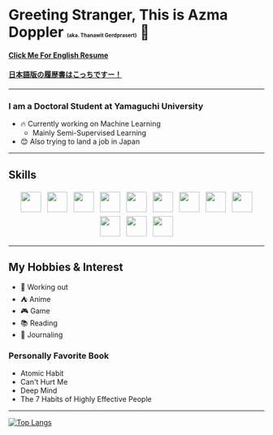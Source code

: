 
          
# Greeting Stranger, This is Azma Doppler  <span style="font-size:10;">(aka. Thanawit Gerdprasert)</span> 👋 

#### [Click Me For English Resume ](resume_thanawit_2023.pdf)
#### [日本語版の履歴書はこっちですー！](rireki_thanawit_2023.pdf)

---

### I am a Doctoral Student at Yamaguchi University
- 🔥 Currently working on Machine Learning
  - Mainly Semi-Supervised Learning
- 😊 Also trying to land a job in Japan 


---

## Skills


<p align="center">
<img src="https://cdn.jsdelivr.net/gh/devicons/devicon/icons/python/python-original-wordmark.svg"  height="40" style="vertical-align:top; margin:4px">
<img src="https://cdn.jsdelivr.net/gh/devicons/devicon/icons/jupyter/jupyter-original-wordmark.svg" height="40" style="vertical-align:top; margin:4px">
<img src="https://cdn.jsdelivr.net/gh/devicons/devicon/icons/pytorch/pytorch-original.svg" height="40" style="vertical-align:top; margin:4px">
<img src="https://cdn.jsdelivr.net/gh/devicons/devicon/icons/tensorflow/tensorflow-original.svg" height="40" style="vertical-align:top; margin:4px">
<img src="https://cdn.jsdelivr.net/gh/devicons/devicon/icons/java/java-original.svg" height="40" style="vertical-align:top; margin:4px">
<img src="https://cdn.jsdelivr.net/gh/devicons/devicon/icons/cplusplus/cplusplus-original.svg" height="40" style="vertical-align:top; margin:4px">
<img src="https://cdn.jsdelivr.net/gh/devicons/devicon/icons/csharp/csharp-original.svg" height="40" style="vertical-align:top; margin:4px">
<img src="https://cdn.jsdelivr.net/gh/devicons/devicon/icons/mongodb/mongodb-original-wordmark.svg" height="40" style="vertical-align:top; margin:4px">
<img src="https://cdn.jsdelivr.net/gh/devicons/devicon/icons/nodejs/nodejs-original.svg" height="40" style="vertical-align:top; margin:4px">
<img src="https://cdn.jsdelivr.net/gh/devicons/devicon/icons/vuejs/vuejs-original.svg" height="40" style="vertical-align:top; margin:4px">
<img src="https://cdn.jsdelivr.net/gh/devicons/devicon/icons/css3/css3-original.svg"  height="40" style="vertical-align:top; margin:4px">
<img src="https://cdn.jsdelivr.net/gh/devicons/devicon/icons/mysql/mysql-original.svg" height="40" style="vertical-align:top; margin:4px">

</p>

---

## My Hobbies & Interest
- 💪 Working out
- ⛺ Anime
- 🎮 Game
- 📚 Reading 
- 📔 Journaling

### Personally Favorite Book 
 - Atomic Habit
 - Can't Hurt Me
 - Deep Mind 
 - The 7 Habits of Highly Effective People
---



[![Top Langs](https://github-readme-stats.vercel.app/api/top-langs/?username=azmadoppler&layout=compact&theme=dark&count_private=true)](https://github.com/anuraghazra/github-readme-stats)
<!--
**azmadoppler/azmadoppler** is a ✨ _special_ ✨ repository because its `README.md` (this file) appears on your GitHub profile.

Here are some ideas to get you started:

- 🔭 I’m currently working on ...
- 🌱 I’m currently learning ...
- 👯 I’m looking to collaborate on ...
- 🤔 I’m looking for help with ...
- 💬 Ask me about ...
- 📫 How to reach me: ...
- 😄 Pronouns: ...
- ⚡ Fun fact: ...
-->
